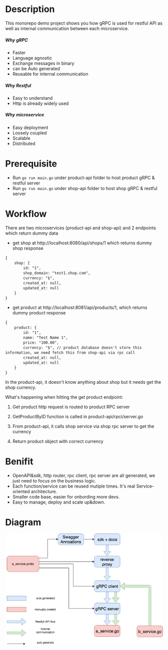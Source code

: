 # Description
This monorepo demo project shows you how gRPC is used for restful API as well as internal communication between each microservice.

##### Why gRPC
- Faster
- Language agnostic
- Exchange messages in binary
- can be Auto generated
- Reusable for internal communication

##### Why Restful
- Easy to understand
- Http is already widely used

##### Why microservice
- Easy deployment
- Loosely coupled
- Scalable
- Distributed

# Prerequisite
- Run `go run main.go` under product-api folder to host product gRPC & restful server
- Run `go run main.go` under shop-api folder to host shop gRPC & restful server

# Workflow
There are two microservices (product-api and shop-api) and 2 endpoints which return dummy data
- get shop at http://localhost:8080/api/shops/1 which returns dummy shop response
```
{
    shop: {
        id: "1",
        shop_domain: "test1.shop.com",
        currency: "$",
        created_at: null,
        updated_at: null
    }
}
```

- get product at http://localhost:8081/api/products/1, which returns dummy product response
```
{
    product: {
        id: "1",
        name: "Test Name 1",
        price: "100.00",
        currency: "$", // product database doesn't store this information, we need fetch this from shop-api via rpc call
        created_at: null,
        updated_at: null
    }
}
```

In the product-api, it doesn't know anything about shop but it needs get the shop currency.

What's happening when hitting the get product endpoint:

1. Get product http request is routed to product RPC server

2. GetProductByID function is called in product-api/rpci/server.go

3. From product-api, it calls shop service via shop rpc server to get the currency

4. Return product object with correct currency


# Benifit

- OpenAPI&sdk, http router, rpc client, rpc server are all generated, we just need to focus on the business logic.
- Each function/service can be reused mutiple times. It's real Service-oriented architecture.
- Smaller code base, easier for onbording more devs.
- Easy to manage, deploy and scale up&down.

# Diagram
![Microservice](https://github.com/yulintan/microservice-architecture/blob/master/architecture.png)



